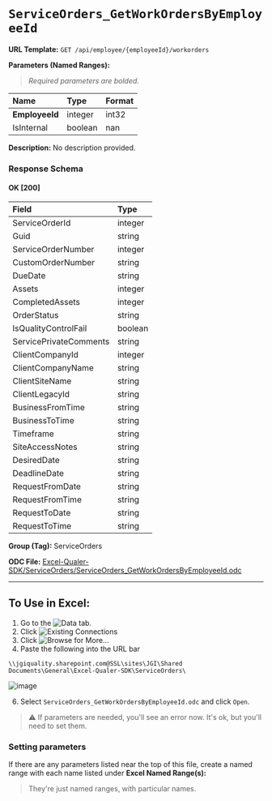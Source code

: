 # `ServiceOrders_GetWorkOrdersByEmployeeId`
> 
    
**URL Template:**
`GET /api/employee/{employeeId}/workorders`

**Parameters (Named Ranges):**

> *Required parameters are bolded.*

| Name           | Type    | Format   |
|:---------------|:--------|:---------|
| **EmployeeId** | integer | int32    |
| IsInternal     | boolean | nan      |

**Description:**
No description provided.

### Response Schema

#### OK [200]

| Field                  | Type    |
|:-----------------------|:--------|
| ServiceOrderId         | integer |
| Guid                   | string  |
| ServiceOrderNumber     | integer |
| CustomOrderNumber      | string  |
| DueDate                | string  |
| Assets                 | integer |
| CompletedAssets        | integer |
| OrderStatus            | string  |
| IsQualityControlFail   | boolean |
| ServicePrivateComments | string  |
| ClientCompanyId        | integer |
| ClientCompanyName      | string  |
| ClientSiteName         | string  |
| ClientLegacyId         | string  |
| BusinessFromTime       | string  |
| BusinessToTime         | string  |
| Timeframe              | string  |
| SiteAccessNotes        | string  |
| DesiredDate            | string  |
| DeadlineDate           | string  |
| RequestFromDate        | string  |
| RequestFromTime        | string  |
| RequestToDate          | string  |
| RequestToTime          | string  |

**Group (Tag):**
ServiceOrders

**ODC File:**
[Excel-Qualer-SDK/ServiceOrders/ServiceOrders_GetWorkOrdersByEmployeeId.odc](https://github.com/Johnson-Gage-Inspection-Inc/qualer-sdk-odc/blob/main/Excel-Qualer-SDK/ServiceOrders/ServiceOrders_GetWorkOrdersByEmployeeId.odc)

---

To Use in Excel:
---

1. Go to the ![`Data`](https://github.com/user-attachments/assets/da437a70-57b3-4c5b-bb01-4910ece19ed1)
 tab.
3. Click ![Existing Connections](https://github.com/user-attachments/assets/a2f1ed67-b2e0-4c23-ac90-68c870e60289)
4. Click ![`Browse for More...`](https://github.com/user-attachments/assets/8e698494-6865-41e7-b6fa-043aea81809a)
5. Paste the following into the URL bar
```
\\jgiquality.sharepoint.com@SSL\sites\JGI\Shared Documents\General\Excel-Qualer-SDK\ServiceOrders\
```

![image](https://github.com/user-attachments/assets/1e1a8d87-0377-446d-aaf5-d78562991db3)

6. Select `ServiceOrders_GetWorkOrdersByEmployeeId.odc` and click `Open`.

> ⚠️ If parameters are needed, you'll see an error now. It's ok, but you'll need to set them.

### Setting parameters
If there are any parameters listed near the top of this file, create a named range with each name listed under **Excel Named Range(s):**
> They're just named ranges, with particular names.
